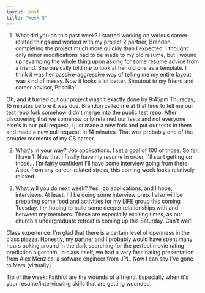 ```yaml
---
layout: post
title: "Week 5"
---
```


1. What did you do this past week?
I started working on various career-related things and worked with my project 2 partner, Brandon, completing the project much more quickly than I expected. I thought only minor modifications had to be made to my old resume, but I wound up revamping the whole thing upon asking for some resume advice from a friend. She basically told me to look at her old one as a template. I think it was her passive-aggressive way of telling me my entire layout was kind of messy. Now it looks a lot better. Shoutout to my friend and career advisor, Priscilla!

Oh, and it turned out our project wasn't exactly done by 9:45pm Thursday, 15 minutes before it was due. Brandon called me at that time to tell me our test repo fork somehow didn't merge into the public test repo. After discovering that we somehow only retained our tests and not everyone else's in our pull request, I just made a new fork and put our tests in them and made a new pull request. In 14 minutes. That was probably one of the prouder moments of my CS career.

2. What's in your way?
Job applications. I set a goal of 100 of those. So far, I have 1. Now that I finally have my resume in order, I'll start getting on those... I'm fairly confident I'll have some interview going from there. Aside from any career-related stress, this coming week looks relatively relaxed. 

3. What will you do next week?
Yes, job applications, and I hope, interviews. At least, I'll be doing some interview prep. I also will be preparing some food and activities for my LIFE group this coming Tuesday. I'm hoping to build some deeper relationships with and between my members. These are especially exciting times, as our church's undergraduate retreat is coming up this Saturday. Can't wait!

Class experience: 
I'm glad that there is a certain level of openness in the class piazza. Honestly, my partner and I probably would have spent many hours poking around in the dark searching for the perfect movie rating prediction algorithm. In class itself, we had a very fascinating presentation from Alex Menzies, a sofware engineer from JPL. Now I can say I've gone to Mars (virtually).

Tip of the week: Faithful are the wounds of a friend. Especially when it's your resume/interviewing skills that are getting wounded.